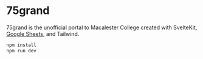 # 75grand

75grand is the unofficial portal to Macalester College created with SvelteKit, [Google Sheets](https://docs.google.com/spreadsheets/d/1gv_sQRICWTmUycCE8PUe0RyVRUNZTHnGi7MSfrnJHP8/edit), and Tailwind.


```sh
npm install
npm run dev
```